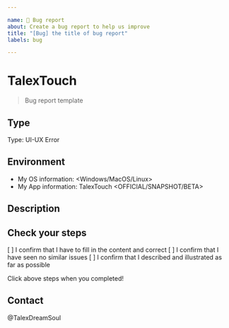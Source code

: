 ```yaml
---

name: 🐞 Bug report
about: Create a bug report to help us improve
title: "[Bug] the title of bug report"
labels: bug

---
```


# TalexTouch

> Bug report template
<!-- Thank you for reporting! -->

## Type

<!-- Select which type best matches your bug -->

<!-- - Logic Error
- UI-UX Error (Layouts and others)
- Animation Error
- Performance Error
- Safety Error
- Test not full-covered
- OS Error
- Dependencies Error
- File Error
- Api Error
- Logic Error
- Other error -->

Type: UI-UX Error

## Environment

<!-- Please provide your information! -->
<!-- We don't accept dev-version bug reports! If you meet, please give us a PR instead! -->

- My OS information: <Windows/MacOS/Linux> <Version>
- My App information: TalexTouch <version> <OFFICIAL/SNAPSHOT/BETA>

## Description

<!-- Please insert your description here and provide especially info about the "what" this report is about -->

<!-- Try to give a whole step about how to repeat it! -->

## Check your steps

[ ] I confirm that I have to fill in the content and correct
[ ] I confirm that I have seen no similar issues
[ ] I confirm that I described and illustrated as far as possible

Click above steps when you completed!

## Contact

<!-- We use this just to ensure our engineers could receive it, and assist you to find more developers to solve this as soon as possible! -->

@TalexDreamSoul

<!-- However, we only have one developer so far! -->
